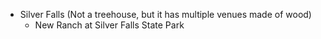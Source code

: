 * Silver Falls  (Not a treehouse, but it has multiple venues made of wood)
  * New Ranch at Silver Falls State Park
